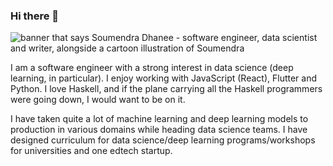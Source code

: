 ### Hi there 👋


<img src="https://raw.githubusercontent.com/soumendra/soumendra/master/gh_banner_soumendra.png" alt="banner that says Soumendra Dhanee - software engineer, data scientist and writer, alongside a cartoon illustration of Soumendra">

<p>
I am a software engineer with a strong interest in data science (deep learning, in particular). I enjoy working with JavaScript (React), Flutter and Python. I love Haskell, and if the plane carrying all the Haskell programmers were going down, I would want to be on it.
</p>
<p>
I have taken quite a lot of machine learning and deep learning models to production in various domains while heading data science teams. I have designed curriculum for data science/deep learning programs/workshops for universities and one edtech startup.
</p>
